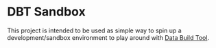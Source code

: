 # DBT Sandbox

This project is intended to be used as simple way to spin up a development/sandbox environment to play around with [Data Build Tool](https://www.getdbt.com/).
